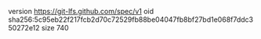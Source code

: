 version https://git-lfs.github.com/spec/v1
oid sha256:5c95eb22f217fcb2d70c72529fb88be04047fb8bf27bd1e068f7ddc350272e12
size 740
